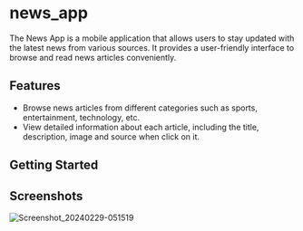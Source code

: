 # news_app

The News App is a mobile application that allows users to stay updated with the latest news from various sources. It provides a user-friendly interface to browse and read news articles conveniently.


## Features

- Browse news articles from different categories such as sports, entertainment, technology, etc.
- View detailed information about each article, including the title, description, image and source when click on it.

## Getting Started

## Screenshots
![Screenshot_20240229-051519](https://github.com/Nadeennoshy/news_app/assets/70576667/b8c471e6-db73-4797-ad6d-1e2869061248)
